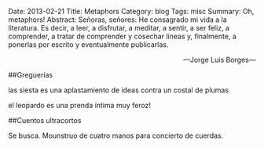 Date: 2013-02-21
Title: Metaphors
Category: blog
Tags: misc
Summary: Oh, metaphors!
Abstract: Señoras, señores: He consagrado mi vida a la literatura. Es decir, a leer, a disfrutar, a meditar, a sentir, a ser feliz, a comprender, a tratar de comprender y cosechar líneas y, finalmente, a ponerlas por escrito y eventualmente publicarlas.</br><p style="text-align:right;">&mdash;Jorge Luis Borges&mdash;</p>
##Greguerías

las siesta es una aplastamiento de ideas contra un costal de plumas

el leopardo es una prenda íntima muy feroz!

##Cuentos ultracortos

Se busca. Mounstruo de cuatro manos para concierto de cuerdas.